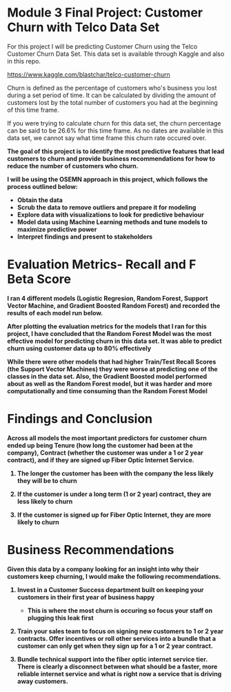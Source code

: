 
# Module 3 Final Project: Customer Churn with Telco Data Set


For this project I will be predicting Customer Churn using the Telco Customer Churn Data Set. This data set is available through Kaggle and also in this repo. 

https://www.kaggle.com/blastchar/telco-customer-churn

Churn is defined as the percentage of customers who's business you lost during a set period of time. It can be calculated by dividing the amount of customers lost by the total number of customers you had at the beginning of this time frame.

If you were trying to calculate churn for this data set, the churn percentage can be said to be 26.6% for this time frame. As no dates are available in this data set, we cannot say what time frame this churn rate occured over.

<b>The goal of this project is to identify the most predictive features that lead customers to churn and provide business recommendations for how to reduce the number of customers who churn. <b>

I will be using the OSEMN approach in this project, which follows the process outlined below:

* Obtain the data
* Scrub the data to remove outliers and prepare it for modeling
* Explore data with visualizations to look for predictive behaviour
* Model data using Machine Learning methods and tune models to maximize predictive power
* Interpret findings and present to stakeholders

# Evaluation Metrics- Recall and F Beta Score

I ran 4 different models (Logistic Regresion, Random Forest, Support Vector Machine, and Gradient Boosted Random Forest) and recorded the results of each model run below. 


<b>After plotting the evaluation metrics for the models that I ran for this project, I have concluded that the Random Forest Model was the most effective model for predicting churn in this data set. It was able to predict churn using customer data up to 80% effectively

While there were other models that had higher Train/Test Recall Scores (the Support Vector Machines) they were worse at predicting one of the classes in the data set. Also, the Gradient Boosted model performed about as well as the Random Forest model, but it was harder and more computationally and time consuming than the Random Forest Model

# Findings and Conclusion

Across all models the most important predictors for customer churn ended up being Tenure (how long the customer had been at the company), Contract (whether the customer was under a 1 or 2 year contract), and if they are signed up Fiber Optic Internet Service. 

1) <b>The longer the customer has been with the company the less likely they will be to churn
  
2. <b>If the customer is under a long term (1 or 2 year) contract, they are less likely to churn
  
3. <b>If the customer is signed up for Fiber Optic Internet, they are more likely to churn
  
# Business Recommendations

<b>Given this data by a company looking for an insight into why their customers keep churning, I would make the following recommendations. 

1) Invest in a Customer Success department built on keeping your customers in their first year of business happy

    - This is where the most churn is occuring so focus your staff on plugging this leak first
    
2) Train your sales team to focus on signing new customers to 1 or 2 year contracts. Offer incentives or roll other services into a bundle that a customer can only get when they sign up for a 1 or 2 year contract.

3) Bundle technical support into the fiber optic internet service tier. There is clearly a disconnect between what should be a faster, more reliable internet service and what is right now a service that is driving away customers. 
